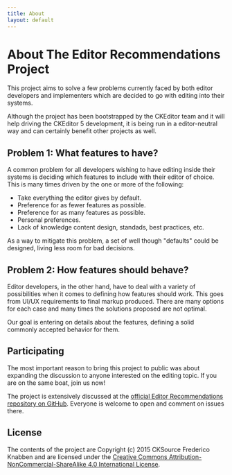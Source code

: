 ```yaml
---
title: About
layout: default
---
```


# About The Editor Recommendations Project

This project aims to solve a few problems currently faced by both editor developers and implementers which are decided to go with editing into their systems.

Although the project has been bootstrapped by the CKEditor team and it will help driving the CKEditor 5 development, it is being run in a editor-neutral way and can certainly benefit other projects as well.

## Problem 1: What features to have?

A common problem for all developers wishing to have editing inside their systems is deciding which features to include with their editor of choice. This is many times driven by the one or more of the following:

 * Take everything the editor gives by default.
 * Preference for as fewer features as possible.
 * Preference for as many features as possible.
 * Personal preferences.
 * Lack of knowledge content design, standads, best practices, etc.

As a way to mitigate this problem, a set of well though "defaults" could be designed, living less room for bad decisions.

## Problem 2: How features should behave?

Editor developers, in the other hand, have to deal with a variety of possibilities when it comes to defining how features should work. This goes from UI/UX requirements to final markup produced. There are many options for each case and many times the solutions proposed are not optimal.

Our goal is entering on details about the features, defining a solid commonly accepted behavior for them.

## Participating

The most important reason to bring this project to public was about expanding the discussion to anyone interested on the editing topic. If you are on the same boat, join us now!

The project is extensively discussed at the [official Editor Recommendations repository on GitHub](http://). Everyone is welcome to open and comment on issues there.

## License

The contents of the project are Copyright (c) 2015 CKSource Frederico Knabben and are licensed under the [Creative Commons Attribution-NonCommercial-ShareAlike 4.0 International License](http://creativecommons.org/licenses/by-nc-sa/4.0/).